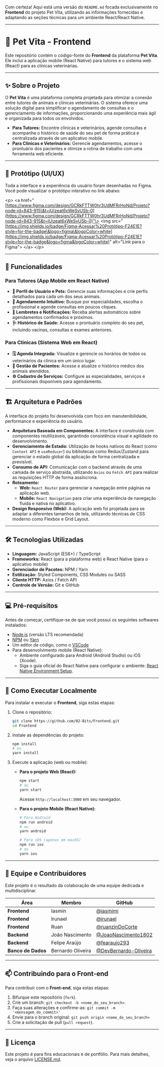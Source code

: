 Com certeza\! Aqui está uma versão do `README.md` focada exclusivamente no **Frontend** do projeto Pet Vita, utilizando as informações fornecidas e adaptando as seções técnicas para um ambiente React/React Native.

-----

# 🚀 Pet Vita - Frontend

Este repositório contém o código-fonte do **Frontend** da plataforma **Pet Vita**. Ele inclui a aplicação mobile (React Native) para tutores e o sistema web (React) para as clínicas veterinárias.

-----

## ✨ Sobre o Projeto

O **Pet Vita** é uma plataforma completa projetada para otimizar a conexão entre tutores de animais e clínicas veterinárias. O sistema oferece uma solução digital para simplificar o agendamento de consultas e o gerenciamento de informações, proporcionando uma experiência mais ágil e organizada para todos os envolvidos.

  - **Para Tutores:** Encontre clínicas e veterinários, agende consultas e acompanhe o histórico de saúde do seu pet de forma prática e centralizada através de um aplicativo mobile.
  - **Para Clínicas e Veterinários:** Gerencie agendamentos, acesse o prontuário dos pacientes e otimize a rotina de trabalho com uma ferramenta web eficiente.

-----

## 🎨 Protótipo (UI/UX)

Toda a interface e a experiência do usuário foram desenhadas no Figma. Você pode visualizar o protótipo interativo no link abaixo:

\<p\>
\<a href="[https://www.figma.com/design/GCRkFTTW0hr3UdMFRrHoNd/Projeto?node-id=843-915\&t=jUizeat6xWeSvUSb-0](https://www.figma.com/design/GCRkFTTW0hr3UdMFRrHoNd/Projeto?node-id=843-915&t=jUizeat6xWeSvUSb-0)"\>
\<img src="[https://img.shields.io/badge/Figma-Acessar%20Protótipo-F24E1E?style=for-the-badge\&logo=figma\&logoColor=white](https://img.shields.io/badge/Figma-Acessar%20Protótipo-F24E1E?style=for-the-badge&logo=figma&logoColor=white)" alt="Link para o Figma"\>
\</a\>
\</p\>

-----

## 🎯 Funcionalidades

### Para Tutores (App Mobile em React Native)

  - **👤 Perfil de Usuário e Pets:** Gerencie suas informações e crie perfis detalhados para cada um dos seus animais.
  - **📅 Agendamento Intuitivo:** Busque por especialidades, escolha o profissional e agende consultas em poucos cliques.
  - **🔔 Lembretes e Notificações:** Receba alertas automáticos sobre agendamentos confirmados e próximos.
  - **🩺 Histórico de Saúde:** Acesse o prontuário completo do seu pet, incluindo vacinas, consultas e exames anteriores.

### Para Clínicas (Sistema Web em React)

  - **🗓️ Agenda Integrada:** Visualize e gerencie os horários de todos os veterinários da clínica em um único lugar.
  - **📂 Gestão de Pacientes:** Acesse e atualize o histórico médico dos animais atendidos.
  - **⚙️ Cadastro de Serviços:** Configure as especialidades, serviços e profissionais disponíveis para agendamento.

-----

## 🏗️ Arquitetura e Padrões

A interface do projeto foi desenvolvida com foco em manutenibilidade, performance e experiência do usuário.

  * **Arquitetura Baseada em Componentes:** A interface é construída com componentes reutilizáveis, garantindo consistência visual e agilidade no desenvolvimento.
  * **Gerenciamento de Estado:** Utilização de hooks nativos do React (como `Context API` e `useReducer`) ou bibliotecas como Redux/Zustand para gerenciar o estado global da aplicação de forma centralizada e previsível.
  * **Consumo de API:** Comunicação com o backend através de uma camada de serviço abstraída, utilizando `Axios` ou `Fetch API` para realizar as requisições HTTP de forma assíncrona.
  * **Roteamento:**
      * **Web:** `React Router` para gerenciar a navegação entre páginas na aplicação web.
      * **Mobile:** `React Navigation` para criar uma experiência de navegação fluida e nativa no aplicativo.
  * **Design Responsivo (Web):** A aplicação web foi projetada para se adaptar a diferentes tamanhos de tela, utilizando técnicas de CSS moderno como Flexbox e Grid Layout.

-----

## 🛠️ Tecnologias Utilizadas

  * **Linguagem:** JavaScript (ES6+) / TypeScript
  * **Frameworks:** React (para a plataforma web) e React Native (para o aplicativo mobile)
  * **Gerenciador de Pacotes:** NPM / Yarn
  * **Estilização:** Styled Components, CSS Modules ou SASS
  * **Cliente HTTP:** Axios / Fetch API
  * **Controle de Versão:** Git e GitHub

-----

## 💻 Pré-requisitos

Antes de começar, certifique-se de que você possui os seguintes softwares instalados:

  * [Node.js](https://nodejs.org/en/) (versão LTS recomendada)
  * [NPM](https://www.npmjs.com/) ou [Yarn](https://yarnpkg.com/)
  * Um editor de código, como o [VSCode](https://code.visualstudio.com/)
  * Para desenvolvimento mobile (React Native):
      * Ambiente configurado para Android (Android Studio) ou iOS (Xcode).
      * Siga o guia oficial do React Native para configurar o ambiente: [React Native Environment Setup](https://reactnative.dev/docs/environment-setup).

-----

## 🚀 Como Executar Localmente

Para instalar e executar o **Frontend**, siga estas etapas:

1.  Clone o repositório:

    ```bash
    git clone https://github.com/02-Bits/Frontend.git
    cd Frontend
    ```

2.  Instale as dependências do projeto:

    ```bash
    npm install
    # ou
    yarn install
    ```

3.  Execute a aplicação (web ou mobile):

      * **Para o projeto Web (React):**

        ```bash
        npm start
        # ou
        yarn start
        ```

        Acesse `http://localhost:3000` em seu navegador.

      * **Para o projeto Mobile (React Native):**

        ```bash
        # Para Android
        npm run android
        # ou
        yarn android

        # Para iOS (apenas em macOS)
        npm run ios
        # ou
        yarn ios
        ```

-----

## 🤝 Equipe e Contribuidores

Este projeto é o resultado da colaboração de uma equipe dedicada e multidisciplinar.

| Área | Membro | GitHub |
|---|---|---|
| **Frontend** | Iasmin | [@iasmimi](https://www.google.com/search?q=https://github.com/iasmimi) |
| **Frontend**| Irunael | [@irunael](https://www.google.com/search?q=https://github.com/irunael) |
| **Frontend** | Ruan | [@ruanzinDoCorte](https://www.google.com/search?q=https://github.com/ruanzinDoCorte) |
| **Backend** | João Nascimento | [@JoaoNascimento1802](https://github.com/JoaoNascimento1802) |
| **Backend** | Felipe Araújo | [@fearaujo293](https://github.com/fearaujo293) |
| **Banco de Dados** | Bernardo Oliveira | [@DevBernardo-Oliveira](https://www.google.com/search?q=https://github.com/DevBernardo-Oliveira) |

-----

## 📫 Contribuindo para o Front-end

Para contribuir com o **Front-end**, siga estas etapas:

1.  Bifurque este repositório (`fork`).
2.  Crie um branch: `git checkout -b <nome_do_seu_branch>`.
3.  Faça suas alterações e confirme-as: `git commit -m '<mensagem_do_commit>'`
4.  Envie para o branch original: `git push origin <nome_do_seu_branch>`
5.  Crie a solicitação de pull (`pull request`).

-----

## 📄 Licença

Este projeto é para fins educacionais e de portfólio. Para mais detalhes, veja o arquivo [LICENSE.md](LICENSE.md).
